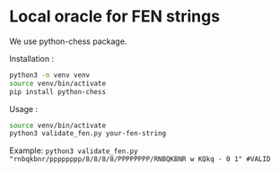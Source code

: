 # Local oracle for FEN  strings
We use python-chess package.

Installation :
```bash
python3 -m venv venv
source venv/bin/activate
pip install python-chess
```

Usage :
```bash
source venv/bin/activate
python3 validate_fen.py your-fen-string
```

Example: `python3 validate_fen.py "rnbqkbnr/pppppppp/8/8/8/8/PPPPPPPP/RNBQKBNR w KQkq - 0 1" #VALID`
